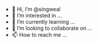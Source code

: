 - 👋 Hi, I’m @singweal
- 👀 I’m interested in ...
- 🌱 I’m currently learning ...
- 💞️ I’m looking to collaborate on ...
- 📫 How to reach me ...

<!---
singweal/singweal is a ✨ special ✨ repository because its `README.md` (this file) appears on your GitHub profile.
You can click the Preview link to take a look at your changes.
--->
